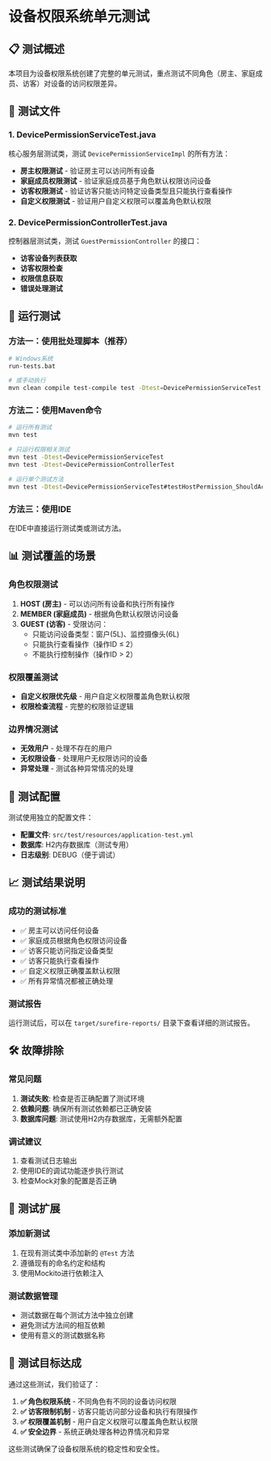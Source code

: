 # 设备权限系统单元测试

## 📋 测试概述

本项目为设备权限系统创建了完整的单元测试，重点测试不同角色（房主、家庭成员、访客）对设备的访问权限差异。

## 🧪 测试文件

### 1. DevicePermissionServiceTest.java
核心服务层测试类，测试 `DevicePermissionServiceImpl` 的所有方法：

- **房主权限测试** - 验证房主可以访问所有设备
- **家庭成员权限测试** - 验证家庭成员基于角色默认权限访问设备
- **访客权限测试** - 验证访客只能访问特定设备类型且只能执行查看操作
- **自定义权限测试** - 验证用户自定义权限可以覆盖角色默认权限

### 2. DevicePermissionControllerTest.java
控制器层测试类，测试 `GuestPermissionController` 的接口：

- **访客设备列表获取**
- **访客权限检查**
- **权限信息获取**
- **错误处理测试**

## 🚀 运行测试

### 方法一：使用批处理脚本（推荐）
```bash
# Windows系统
run-tests.bat

# 或手动执行
mvn clean compile test-compile test -Dtest=DevicePermissionServiceTest,DevicePermissionControllerTest
```

### 方法二：使用Maven命令
```bash
# 运行所有测试
mvn test

# 只运行权限相关测试
mvn test -Dtest=DevicePermissionServiceTest
mvn test -Dtest=DevicePermissionControllerTest

# 运行单个测试方法
mvn test -Dtest=DevicePermissionServiceTest#testHostPermission_ShouldAccessAllDevices
```

### 方法三：使用IDE
在IDE中直接运行测试类或测试方法。

## 📊 测试覆盖的场景

### 角色权限测试
1. **HOST (房主)** - 可以访问所有设备和执行所有操作
2. **MEMBER (家庭成员)** - 根据角色默认权限访问设备
3. **GUEST (访客)** - 受限访问：
   - 只能访问设备类型：窗户(5L)、监控摄像头(6L)
   - 只能执行查看操作（操作ID ≤ 2）
   - 不能执行控制操作（操作ID > 2）

### 权限覆盖测试
- **自定义权限优先级** - 用户自定义权限覆盖角色默认权限
- **权限检查流程** - 完整的权限验证逻辑

### 边界情况测试
- **无效用户** - 处理不存在的用户
- **无权限设备** - 处理用户无权限访问的设备
- **异常处理** - 测试各种异常情况的处理

## 🔧 测试配置

测试使用独立的配置文件：
- **配置文件**: `src/test/resources/application-test.yml`
- **数据库**: H2内存数据库（测试专用）
- **日志级别**: DEBUG（便于调试）

## 📈 测试结果说明

### 成功的测试标准
- ✅ 房主可以访问任何设备
- ✅ 家庭成员根据角色权限访问设备
- ✅ 访客只能访问指定设备类型
- ✅ 访客只能执行查看操作
- ✅ 自定义权限正确覆盖默认权限
- ✅ 所有异常情况都被正确处理

### 测试报告
运行测试后，可以在 `target/surefire-reports/` 目录下查看详细的测试报告。

## 🛠️ 故障排除

### 常见问题
1. **测试失败**: 检查是否正确配置了测试环境
2. **依赖问题**: 确保所有测试依赖都已正确安装
3. **数据库问题**: 测试使用H2内存数据库，无需额外配置

### 调试建议
1. 查看测试日志输出
2. 使用IDE的调试功能逐步执行测试
3. 检查Mock对象的配置是否正确

## 📝 测试扩展

### 添加新测试
1. 在现有测试类中添加新的 `@Test` 方法
2. 遵循现有的命名约定和结构
3. 使用Mockito进行依赖注入

### 测试数据管理
- 测试数据在每个测试方法中独立创建
- 避免测试方法间的相互依赖
- 使用有意义的测试数据名称

## 🎯 测试目标达成

通过这些测试，我们验证了：

1. **✅ 角色权限系统** - 不同角色有不同的设备访问权限
2. **✅ 访客限制机制** - 访客只能访问部分设备和执行有限操作
3. **✅ 权限覆盖机制** - 用户自定义权限可以覆盖角色默认权限
4. **✅ 安全边界** - 系统正确处理各种边界情况和异常

这些测试确保了设备权限系统的稳定性和安全性。
